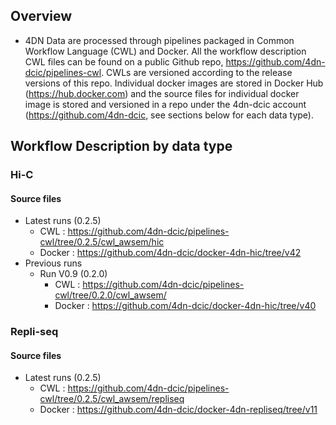 ## Overview
* 4DN Data are processed through pipelines packaged in Common Workflow Language (CWL) and Docker. All the workflow description CWL files can be found on a public Github repo, https://github.com/4dn-dcic/pipelines-cwl. CWLs are versioned according to the release versions of this repo. Individual docker images are stored in Docker Hub (https://hub.docker.com) and the source files for individual docker image is stored and versioned in a repo under the 4dn-dcic account (https://github.com/4dn-dcic, see sections below for each data type). 

## Workflow Description by data type
### Hi-C
#### Source files
* Latest runs (0.2.5)
  * CWL : https://github.com/4dn-dcic/pipelines-cwl/tree/0.2.5/cwl_awsem/hic
  * Docker : https://github.com/4dn-dcic/docker-4dn-hic/tree/v42
* Previous runs
  * Run V0.9 (0.2.0)
    * CWL : https://github.com/4dn-dcic/pipelines-cwl/tree/0.2.0/cwl_awsem/
    * Docker : https://github.com/4dn-dcic/docker-4dn-hic/tree/v40

### Repli-seq
#### Source files
* Latest runs (0.2.5)
  * CWL : https://github.com/4dn-dcic/pipelines-cwl/tree/0.2.5/cwl_awsem/repliseq
  * Docker : https://github.com/4dn-dcic/docker-4dn-repliseq/tree/v11


